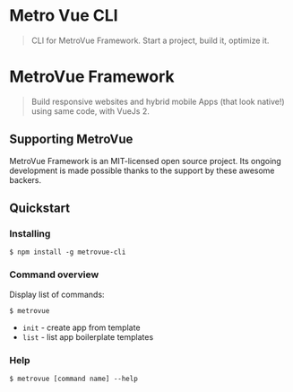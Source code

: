 # Metro Vue CLI
> CLI for MetroVue Framework. Start a project, build it, optimize it.

# MetroVue Framework
> Build responsive websites and hybrid mobile Apps (that look native!) using same code, with VueJs 2.

## Supporting MetroVue
MetroVue Framework is an MIT-licensed open source project. Its ongoing development is made possible thanks to the support by these awesome backers.

## Quickstart

### Installing

`$ npm install -g metrovue-cli`

### Command overview

Display list of commands:

`$ metrovue`

- `init` - create app from template
- `list` - list app boilerplate templates

### Help

`$ metrovue [command name] --help`

